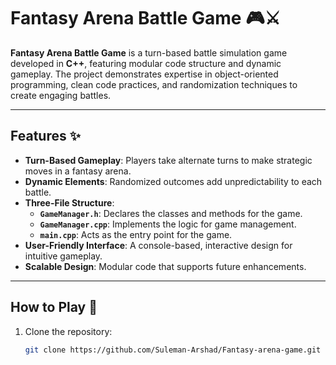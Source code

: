 # Fantasy Arena Battle Game 🎮⚔️

**Fantasy Arena Battle Game** is a turn-based battle simulation game developed in **C++**, featuring modular code structure and dynamic gameplay. The project demonstrates expertise in object-oriented programming, clean code practices, and randomization techniques to create engaging battles.

---

## Features ✨

- **Turn-Based Gameplay**: Players take alternate turns to make strategic moves in a fantasy arena.
- **Dynamic Elements**: Randomized outcomes add unpredictability to each battle.
- **Three-File Structure**:
  - **`GameManager.h`**: Declares the classes and methods for the game.
  - **`GameManager.cpp`**: Implements the logic for game management.
  - **`main.cpp`**: Acts as the entry point for the game.
- **User-Friendly Interface**: A console-based, interactive design for intuitive gameplay.
- **Scalable Design**: Modular code that supports future enhancements.

---

## How to Play 🎲

1. Clone the repository:
   ```bash
   git clone https://github.com/Suleman-Arshad/Fantasy-arena-game.git
